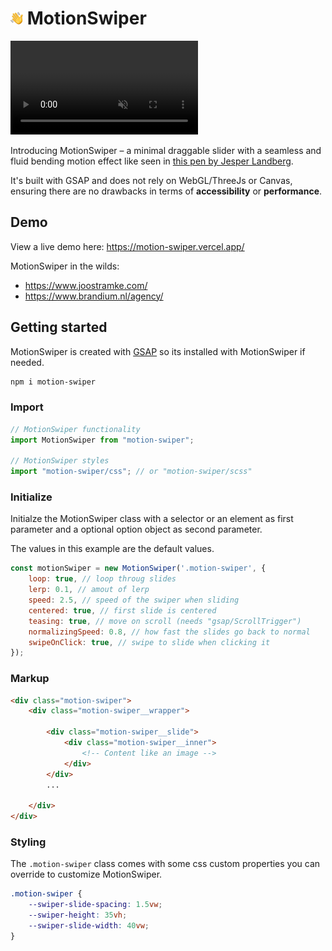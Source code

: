 # <img src="static/favicon.png" height="20" /> MotionSwiper

<video controls playsinline autoplay muted loop>
  <source src="motion-swiper-demo.mp4" type="video/mp4">
</video>

Introducing MotionSwiper – a minimal draggable slider with a seamless and fluid bending motion effect like seen in [this pen by Jesper Landberg](https://codepen.io/ReGGae/live/povjKxV).

It's built with GSAP and does not rely on WebGL/ThreeJs or Canvas, ensuring there are no drawbacks in terms of **accessibility** or **performance**.

## Demo
View a live demo here: https://motion-swiper.vercel.app/

MotionSwiper in the wilds:
- https://www.joostramke.com/
- https://www.brandium.nl/agency/


## Getting started

MotionSwiper is created with [GSAP](https://gsap.com/) so its installed with MotionSwiper if needed.

```bash
npm i motion-swiper
```

### Import
```js
// MotionSwiper functionality
import MotionSwiper from "motion-swiper";

// MotionSwiper styles
import "motion-swiper/css"; // or "motion-swiper/scss"
```

### Initialize
Initialze the MotionSwiper class with a selector or an element as first parameter and a optional option object as second parameter. 

The values in this example are the default values.
```js
const motionSwiper = new MotionSwiper('.motion-swiper', {
    loop: true, // loop throug slides
    lerp: 0.1, // amout of lerp
    speed: 2.5, // speed of the swiper when sliding
    centered: true, // first slide is centered
    teasing: true, // move on scroll (needs "gsap/ScrollTrigger") 
    normalizingSpeed: 0.8, // how fast the slides go back to normal
    swipeOnClick: true, // swipe to slide when clicking it
});
```

### Markup
```html
<div class="motion-swiper">
    <div class="motion-swiper__wrapper">

        <div class="motion-swiper__slide">
            <div class="motion-swiper__inner">
                <!-- Content like an image -->
            </div>
        </div>
        ...

    </div>
</div>
```

### Styling
The `.motion-swiper` class comes with some css custom properties you can override to customize MotionSwiper.

```css
.motion-swiper {
    --swiper-slide-spacing: 1.5vw;
    --swiper-height: 35vh;
    --swiper-slide-width: 40vw;
}
```
